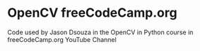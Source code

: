 # OpenCV freeCodeCamp.org
Code used by Jason Dsouza in the OpenCV in Python course in freeCodeCamp.org YouTube Channel
